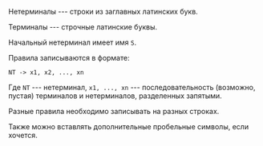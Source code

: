 Нетерминалы --- строки из заглавных латинских букв.

Терминалы --- строчные латинские буквы.

Начальный нетерминал имеет имя `S`.

Правила записываются в формате:

`NT -> x1, x2, ..., xn`

Где `NT` --- нетерминал, `x1, ..., xn` --- последовательность (возможно, пустая) терминалов и нетерминалов, разделенных запятыми.

Разные правила необходимо записывать на разных строках.

Также можно вставлять дополнительные пробельные символы, если хочется.
